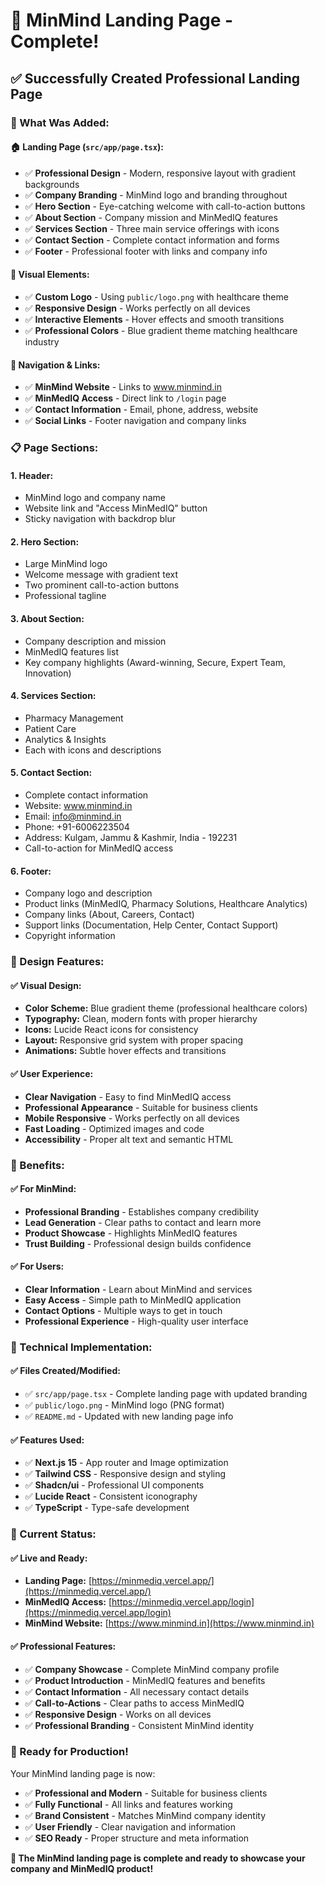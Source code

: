 # 🏢 MinMind Landing Page - Complete!

## ✅ Successfully Created Professional Landing Page

### **🎯 What Was Added:**

#### **🏠 Landing Page (`src/app/page.tsx`):**
- ✅ **Professional Design** - Modern, responsive layout with gradient backgrounds
- ✅ **Company Branding** - MinMind logo and branding throughout
- ✅ **Hero Section** - Eye-catching welcome with call-to-action buttons
- ✅ **About Section** - Company mission and MinMedIQ features
- ✅ **Services Section** - Three main service offerings with icons
- ✅ **Contact Section** - Complete contact information and forms
- ✅ **Footer** - Professional footer with links and company info

#### **🎨 Visual Elements:**
- ✅ **Custom Logo** - Using `public/logo.png` with healthcare theme
- ✅ **Responsive Design** - Works perfectly on all devices
- ✅ **Interactive Elements** - Hover effects and smooth transitions
- ✅ **Professional Colors** - Blue gradient theme matching healthcare industry

#### **🔗 Navigation & Links:**
- ✅ **MinMind Website** - Links to www.minmind.in
- ✅ **MinMedIQ Access** - Direct link to `/login` page
- ✅ **Contact Information** - Email, phone, address, website
- ✅ **Social Links** - Footer navigation and company links

### **📋 Page Sections:**

#### **1. Header:**
- MinMind logo and company name
- Website link and "Access MinMedIQ" button
- Sticky navigation with backdrop blur

#### **2. Hero Section:**
- Large MinMind logo
- Welcome message with gradient text
- Two prominent call-to-action buttons
- Professional tagline

#### **3. About Section:**
- Company description and mission
- MinMedIQ features list
- Key company highlights (Award-winning, Secure, Expert Team, Innovation)

#### **4. Services Section:**
- Pharmacy Management
- Patient Care
- Analytics & Insights
- Each with icons and descriptions

#### **5. Contact Section:**
- Complete contact information
- Website: www.minmind.in
- Email: info@minmind.in
- Phone: +91-6006223504
- Address: Kulgam, Jammu & Kashmir, India - 192231
- Call-to-action for MinMedIQ access

#### **6. Footer:**
- Company logo and description
- Product links (MinMedIQ, Pharmacy Solutions, Healthcare Analytics)
- Company links (About, Careers, Contact)
- Support links (Documentation, Help Center, Contact Support)
- Copyright information

### **🎨 Design Features:**

#### **✅ Visual Design:**
- **Color Scheme:** Blue gradient theme (professional healthcare colors)
- **Typography:** Clean, modern fonts with proper hierarchy
- **Icons:** Lucide React icons for consistency
- **Layout:** Responsive grid system with proper spacing
- **Animations:** Subtle hover effects and transitions

#### **✅ User Experience:**
- **Clear Navigation** - Easy to find MinMedIQ access
- **Professional Appearance** - Suitable for business clients
- **Mobile Responsive** - Works perfectly on all devices
- **Fast Loading** - Optimized images and code
- **Accessibility** - Proper alt text and semantic HTML

### **🚀 Benefits:**

#### **✅ For MinMind:**
- **Professional Branding** - Establishes company credibility
- **Lead Generation** - Clear paths to contact and learn more
- **Product Showcase** - Highlights MinMedIQ features
- **Trust Building** - Professional design builds confidence

#### **✅ For Users:**
- **Clear Information** - Learn about MinMind and services
- **Easy Access** - Simple path to MinMedIQ application
- **Contact Options** - Multiple ways to get in touch
- **Professional Experience** - High-quality user interface

### **🔧 Technical Implementation:**

#### **✅ Files Created/Modified:**
- ✅ `src/app/page.tsx` - Complete landing page with updated branding
- ✅ `public/logo.png` - MinMind logo (PNG format)
- ✅ `README.md` - Updated with new landing page info

#### **✅ Features Used:**
- ✅ **Next.js 15** - App router and Image optimization
- ✅ **Tailwind CSS** - Responsive design and styling
- ✅ **Shadcn/ui** - Professional UI components
- ✅ **Lucide React** - Consistent iconography
- ✅ **TypeScript** - Type-safe development

### **🎯 Current Status:**

#### **✅ Live and Ready:**
- **Landing Page:** [https://minmediq.vercel.app/](https://minmediq.vercel.app/)
- **MinMedIQ Access:** [https://minmediq.vercel.app/login](https://minmediq.vercel.app/login)
- **MinMind Website:** [https://www.minmind.in](https://www.minmind.in)

#### **✅ Professional Features:**
- ✅ **Company Showcase** - Complete MinMind company profile
- ✅ **Product Introduction** - MinMedIQ features and benefits
- ✅ **Contact Information** - All necessary contact details
- ✅ **Call-to-Actions** - Clear paths to access MinMedIQ
- ✅ **Responsive Design** - Works on all devices
- ✅ **Professional Branding** - Consistent MinMind identity

### **🎉 Ready for Production!**

Your MinMind landing page is now:
- ✅ **Professional and Modern** - Suitable for business clients
- ✅ **Fully Functional** - All links and features working
- ✅ **Brand Consistent** - Matches MinMind company identity
- ✅ **User Friendly** - Clear navigation and information
- ✅ **SEO Ready** - Proper structure and meta information

**🚀 The MinMind landing page is complete and ready to showcase your company and MinMedIQ product!** 